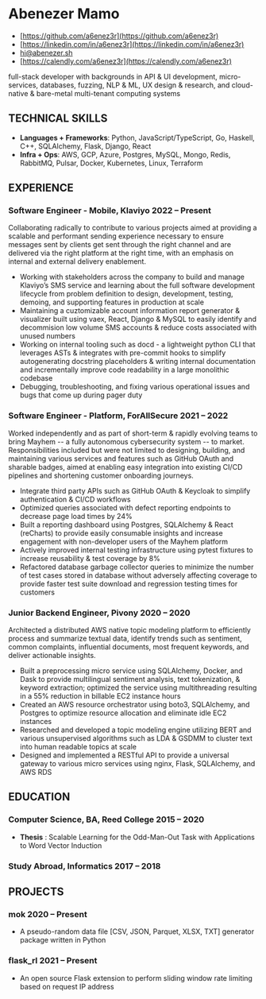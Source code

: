 <!-- The (first) h1 will be used as the <title> of the HTML page -->
# Abenezer Mamo

<!-- The unordered list immediately after the h1 will be formatted on a single
line. It is intended to be used for contact details -->
- [https://github.com/a6enez3r](https://github.com/a6enez3r)
- [https://linkedin.com/in/a6enez3r](https://linkedin.com/in/a6enez3r)
- [hi@abenezer.sh](mailto:hi@abenezer.sh)
- [https://calendly.com/a6enez3r](https://calendly.com/a6enez3r)

<!-- The paragraph after the h1 and ul and before the first h2 is optional. It
is intended to be used for a short summary. -->
full-stack developer with backgrounds in API & UI development, micro-services, databases, fuzzing, NLP & ML, UX design & research, and cloud-native & bare-metal multi-tenant computing systems

## TECHNICAL SKILLS

- **Languages + Frameworks**: Python, JavaScript/TypeScript, Go, Haskell, C++, SQLAlchemy, Flask, Django, React
- **Infra + Ops**: AWS, GCP, Azure, Postgres, MySQL, Mongo, Redis, RabbitMQ, Pulsar, Docker, Kubernetes, Linux, Terraform

## EXPERIENCE

<!-- You have to wrap the "left" and "right" half of these headings in spans by
hand -->
### <span>Software Engineer - Mobile, Klaviyo </span> <span>2022 – Present</span>

Collaborating radically to contribute to various projects aimed at providing a scalable and performant sending experience necessary to ensure messages sent by clients get sent through the right channel and are delivered via the right platform at the right time, with an emphasis on internal and external delivery enablement.

- Working with stakeholders across the company to build and manage Klaviyo’s SMS service and learning about the full software development lifecycle from problem definition to design, development, testing, demoing, and supporting features in production at scale
- Maintaining a cuztomizable account information report generator & visualizer built using vaex, React, Django & MySQL to easily identify and decommision low volume SMS accounts & reduce costs associated with unused numbers
- Working on internal tooling such as docd - a lightweight python CLI that leverages ASTs & integrates with pre-commit hooks to simplify autogenerating docstring placeholders & writing internal documentation and incrementally improve code readability in a large monolithic codebase
- Debugging, troubleshooting, and fixing various operational issues and bugs that come up during pager duty

### <span>Software Engineer - Platform, ForAllSecure </span> <span>2021 – 2022</span>

Worked independently and as part of short-term & rapidly evolving teams to bring Mayhem -- a fully autonomous cybersecurity system -- to market. Responsibilities included but were not limited to designing, building, and maintaining various services and features such as GitHub OAuth and sharable badges, aimed at enabling easy integration into existing CI/CD pipelines and shortening customer onboarding journeys.

- Integrate third party APIs such as GitHub OAuth & Keycloak to simplify authentication & CI/CD workflows
- Optimized queries associated with defect reporting endpoints to decrease page load times by 24%
- Built a reporting dashboard using Postgres, SQLAlchemy & React (reCharts) to provide easily consumable insights and increase engagement with non-developer users of the Mayhem platform
- Actively improved internal testing infrastructure using pytest fixtures to increase reusability & test coverage by 8%
- Refactored database garbage collector queries to minimize the number of test cases stored in database without adversely affecting coverage to provide faster test suite download and regression testing times for customers

### <span>Junior Backend Engineer, Pivony </span> <span>2020 – 2020 </span>

Architected a distributed AWS native topic modeling platform to efficiently process and summarize textual data, identify trends such as sentiment, common complaints, influential documents, most frequent keywords, and deliver actionable insights.

- Built a preprocessing micro service using SQLAlchemy, Docker, and Dask to provide multilingual sentiment analysis, text tokenization, & keyword extraction; optimized the service using multithreading resulting in a 55% reduction in billable EC2 instance hours
- Created an AWS resource orchestrator using boto3, SQLAlchemy, and Postgres to optimize resource allocation and eliminate idle EC2 instances
- Researched and developed a topic modeling engine utilizing BERT and various unsupervised algorithms such as LDA & GSDMM to cluster text into human readable topics at scale
- Designed and implemented a RESTful API to provide a universal gateway to various micro services using nginx, Flask, SQLAlchemy, and AWS RDS

## EDUCATION

### <span>Computer Science, BA, Reed College</span> <span>2015 – 2020</span>

- **Thesis** : Scalable Learning for the Odd-Man-Out Task with Applications to Word Vector Induction

### <span>Study Abroad, Informatics</span> <span>2017 – 2018</span>

## PROJECTS

### <span>mok</span> <span>2020 – Present</span>

- A pseudo-random data file [CSV, JSON, Parquet, XLSX, TXT] generator package written in Python

### <span>flask_rl</span> <span>2021 – Present</span>

- An open source Flask extension to perform sliding window rate limiting based on request IP address
